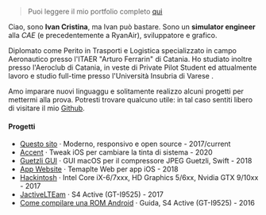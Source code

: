 
> Puoi leggere il mio portfolio completo [qui](/portfolio/)

Ciao, sono **Ivan Cristina**, ma Ivan può bastare. Sono un **simulator engineer** alla *CAE* (e precedentemente a RyanAir), sviluppatore e grafico.

Diplomato come Perito in Trasporti e Logistica specializzato in campo Aeronautico presso l'ITAER "Arturo Ferrarin" di Catania. Ho studiato inoltre presso l'Aeroclub di Catania, in veste di Private Pilot Student ed attualmente lavoro e studio full-time presso l'Università Insubria di Varese .

Amo imparare nuovi linguaggu e solitamente realizzo alcuni progetti per mettermi alla prova. Potresti trovare qualcuno utile: in tal caso sentiti libero di visitare il mio [Github](https://github.com/ivancristina/).

#### Progetti

- [Questo sito](https://github.com/ivancristina/ivancristina.github.io) · Moderno, responsivo e open source - 2017/current
- [Accent](https://github.com/ivancristina/accent) · Tweak iOS per cambiare la tinta di sistema - 2020
- [Guetzli GUI](https://github.com/ivancristina/guetzli-gui) · GUI macOS per il compressore JPEG Guetzli, Swift - 2018
- [App Website](/app_site/) · Temaplte Web per app iOS - 2018
- [Hackintosh](/2017/10/01/Hackintosh/) · Intel Core iX-6/7xxx, HD Graphics 5/6xx, Nvidia GTX 9/10xx - 2017
- [JactiveLTEam](https://jactivelteam.github.io/) · S4 Active (GT-I9525) - 2017
- [Come compilare una ROM Android](/HowToBuild/) · Guida, S4 Active (GT-I9525) - 2016
